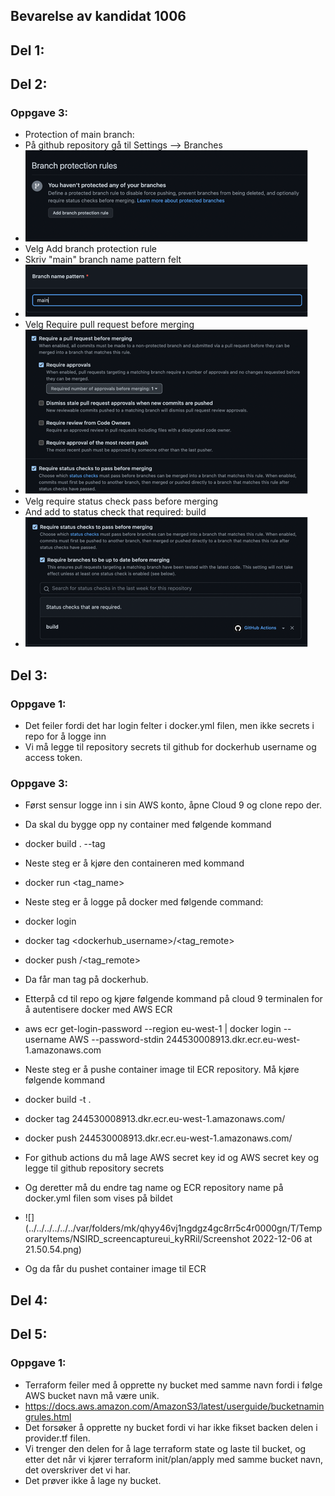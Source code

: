 ## Bevarelse av kandidat 	1006

## Del 1:



## Del 2:

### Oppgave 3:
* Protection of main branch:
* På github repository gå til Settings --> Branches
* ![img.png](img.png)
* Velg Add branch protection rule
* Skriv "main" branch name pattern felt
* ![img_1.png](img_1.png)
* Velg Require pull request before merging
* ![img_2.png](img_2.png)
* Velg require status check pass before merging
* And add to status check that required: build
* ![img_3.png](img_3.png)

## Del 3:

### Oppgave 1:
* Det feiler fordi det har login felter i docker.yml filen, men ikke secrets i repo for å logge inn
* Vi må legge til repository secrets til github for dockerhub username og access token.

### Oppgave 3:
* Først sensur logge inn  i sin AWS konto, åpne Cloud 9 og clone repo der.
* Da skal du bygge opp ny container med følgende kommand
* docker build . --tag <give the image a name>
* Neste steg er å kjøre den containeren med kommand
* docker run <tag_name>
* Neste steg er å logge på docker med følgende command:
* docker login
* docker tag <tag> <dockerhub_username>/<tag_remote>
* docker push <username>/<tag_remote>
* Da får man tag på dockerhub.

* Etterpå cd til repo og kjøre følgende kommand på cloud 9 terminalen for å autentisere docker med AWS ECR
* aws ecr get-login-password --region eu-west-1 | docker login --username AWS --password-stdin 244530008913.dkr.ecr.eu-west-1.amazonaws.com
* Neste steg er å pushe container image til ECR repository. Må kjøre følgende kommand
* docker build -t <ditt tagnavn> .
* docker tag <ditt tagnavn> 244530008913.dkr.ecr.eu-west-1.amazonaws.com/<ditt ECR repo navn>
* docker push 244530008913.dkr.ecr.eu-west-1.amazonaws.com/<ditt ECR repo navn>

* For github actions du må lage AWS secret key id og AWS secret key og legge til github repository secrets
* Og deretter må du endre tag name og ECR repository name på docker.yml filen som vises på bildet

* ![](../../../../../../var/folders/mk/qhyy46vj1ngdgz4gc8rr5c4r0000gn/T/TemporaryItems/NSIRD_screencaptureui_kyRRil/Screenshot 2022-12-06 at 21.50.54.png)

* Og da får du pushet container image til ECR


## Del 4:

## Del 5:
### Oppgave 1:
* Terraform feiler med å opprette ny bucket med samme navn fordi i følge AWS bucket navn må være unik.
* https://docs.aws.amazon.com/AmazonS3/latest/userguide/bucketnamingrules.html
* Det forsøker å opprette ny bucket fordi vi har ikke fikset backen delen i provider.tf filen.
* Vi trenger den delen for å lage terraform state og laste til bucket, og etter det når vi kjører terraform init/plan/apply med samme bucket navn, det overskriver det vi har.
* Det prøver ikke å lage ny bucket.